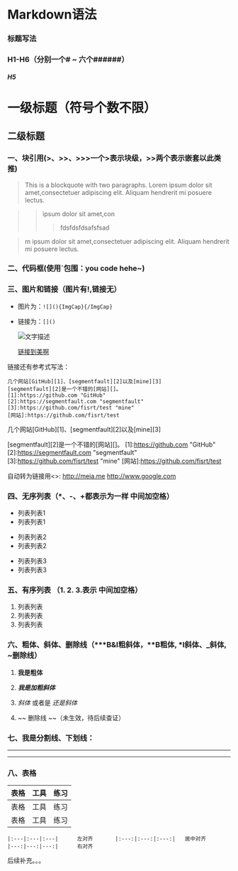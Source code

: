 # Markdown语法

### 标题写法

### H1-H6（分别一个# ~ 六个######）
##### H5


一级标题（符号个数不限）
========================
二级标题
-----

    
### 一、块引用(>、>>、>>>一个>表示块级，>>两个表示嵌套以此类推)   
> This is a blockquote with two paragraphs. Lorem ipsum dolor sit amet,consectetuer adipiscing elit. Aliquam hendrerit mi posuere lectus.

>> ipsum dolor sit amet,con
>>>fdsfdsfdsafsfsad

> m ipsum dolor sit amet,consectetuer adipiscing elit. Aliquam hendrerit mi posuere lectus.
    

### 二、代码框(使用`包围：you code hehe~)

### 三、图片和链接（图片有!,链接无）
* 图片为：`![](){ImgCap}{/ImgCap}	`
 	
* 链接为：`[]()`
 
  ![文字描述](http://cdn.meia.me/public/images/ilogo.svg)

  [链接到美啊](https://meia.me)

 链接还有参考式写法：

	几个网站[GitHub][1]、[segmentfault][2]以及[mine][3]		
	[segmentfault][2]是一个不错的[网站][]。		
	[1]:https://github.com "GitHub"		
	[2]:https://segmentfault.com "segmentfault"		
	[3]:https://github.com/fisrt/test "mine"		
	[网站]:https://github.com/fisrt/test	

几个网站[GitHub][1]、[segmentfault][2]以及[mine][3]

[segmentfault][2]是一个不错的[网站][]。
[1]:https://github.com "GitHub"		
[2]:https://segmentfault.com "segmentfault"		
[3]:https://github.com/fisrt/test "mine"
[网站]:https://github.com/fisrt/test

自动转为链接用<>:
<http://meia.me>
<http://www.google.com>

### 四、无序列表（*、-、+都表示为一样 中间加空格）   
* 列表列表1
* 列表列表1
+ 列表列表2
+ 列表列表2
- 列表列表3
- 列表列表3

### 五、有序列表 （1. 2. 3.表示 中间加空格）   
1. 列表列表
2. 列表列表
3. 列表列表

### 六、粗体、斜体、删除线（***B&I粗斜体，**B粗体, *I斜体、_斜体, ~删除线）
1. **我是粗体**

2. ***我是加粗斜体*** 

3. *斜体* 或者是 _还是斜体_

5.  ~~ 删除线 ~~（未生效，待后续查证）


### 七、我是分割线、下划线：
***
---

### 八、表格
| 表格| 工具| 练习|
| ---| ---| ---|
| 表格| 工具| 练习|
| 表格| 工具| 练习|


`|:---|:---|:---|      左对齐    	
|:---:|:---:|:---:|   居中对齐    	
|---:|---:|---:|      右对齐    `






后续补充。。。
